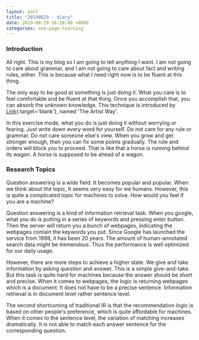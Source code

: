 ```yaml
---
layout: post
title: "20190829 - diary"
date: 2019-08-29 16:28:00 +0800
categories: one-page-learning
---
```

<!---
![alt](/img/figures/ml/drawing/estimation_and_prediction.png)
-->
### Introduction
All right. This is my blog so I am going to tell anything I want. I am not going to care about grammar, and I am not going to care about fact and writing rules, either. This is because what I need right now is to be fluent at this thing.

The only way to be good at something is just doing it. What you care is to feel comfortable and be fluent at that thing. Once you accomplish that, you can absorb the unknown knowledge. This technique is introduced by [Link](https://www.amazon.com/Artists-Way-25th-Anniversary/dp/0143129252/ref=sr_1_1?keywords=artist+way&qid=1567092877&s=gateway&sr=8-1){:target='blank'}, named 'The Artist Way'.

In this exercise mode, what you do is just doing it without worrying or fearing. Just write down every word for yourself. Do not care for any rule or grammar. Do not care someone else's view. When you grow and get stronger enough, then you can fix some points gradually. The rule and orders will block you to proceed. That is like that a horse is running behind its wagon. A horse is supposed to be ahead of a wagon.

### Research Topics
Question answering is a wide field. It becomes popular and popular. When we think about the topic, it seems very easy for we humans. However, this is quite a complicated topic for machines to solve. How would you feel if you are a machine?

Question answering is a kind of information retrieval task. When you google, what you do is putting in a series of keywords and pressing enter button. Then the server will return you a bunch of webpages, indicating the webpages contain the keywords you put. Since Google has launched the service from 1998, it has been 20 years. The amount of human-annotated search data might be tremendous. Thus the performance is well optimized for our daily usage.

However, there are more steps to achieve a higher state. We give and take information by asking question and answer. This is a simple give-and-take. But this task is quite hard for machines because the answer should be short and precise. When it comes to webpages, the logic is returning webpages which is a document. It does not have to be a precise sentence. Information retrieval is in document level rather sentence level.

The second shortcoming of traditional IR is that the recommendation logic is based on other people's preference, which is quite affordable for machines. When it comes to the sentence level, the variation of matching increases dramatically. It is not able to match each answer sentence for the corresponding question.

